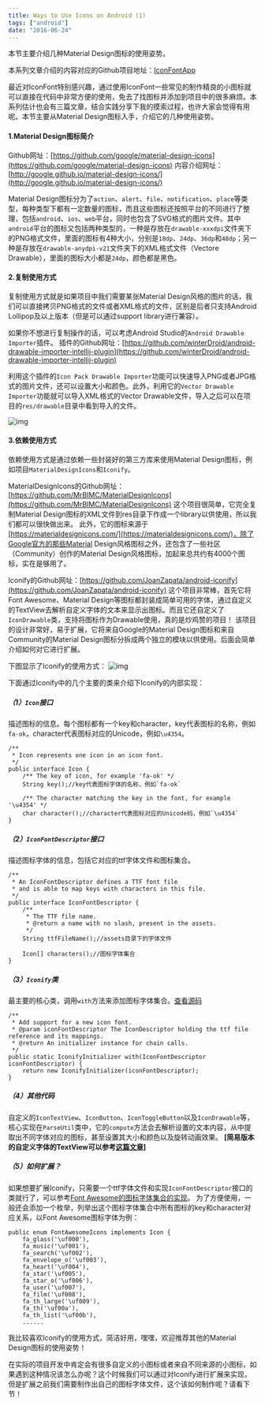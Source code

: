 ```yaml
---
title: Ways to Use Icons on Android (1)
tags: ["android"]
date: "2016-06-24"
---
```

本节主要介绍几种Material Design图标的使用姿势。<!--more-->

本系列文章介绍的内容对应的Github项目地址：[IconFontApp](https://github.com/hujiaweibujidao/IconFontApp)

最近对IconFont特别感兴趣，通过使用IconFont一些常见的制作精良的小图标就可以直接在代码中非常方便的使用，免去了找图标并添加到项目中的很多麻烦。本系列估计也会有三篇文章，结合实践分享下我的摸索过程，也许大家会觉得有用呢。本节主要从Material Design图标入手，介绍它的几种使用姿势。

#### **1.Material Design图标简介**
Github网址：[https://github.com/google/material-design-icons](https://github.com/google/material-design-icons)
内容介绍网址：[http://google.github.io/material-design-icons/](http://google.github.io/material-design-icons/)

Material Design图标分为了`action`、`alert`、`file`、`notification`、`place`等类型，每种类型下都有一定数量的图标，而且这些图标还按照平台的不同进行了整理，包括`android`、`ios`、`web`平台，同时也包含了SVG格式的图片文件。其中`android`平台的图标又包括两种类型的，一种是存放在`drawable-xxxdpi`文件夹下的PNG格式文件，里面的图标有4种大小，分别是`18dp`、`24dp`、`36dp`和`48dp`；另一种是存放在`drawable-anydpi-v21`文件夹下的XML格式文件（Vectore Drawable），里面的图标大小都是`24dp`，颜色都是黑色。

#### **2.复制使用方式**
复制使用方式就是如果项目中我们需要某张Material Design风格的图片的话，我们可以直接拷贝PNG格式的文件或者XML格式的文件，区别是后者只支持Android Lollipop及以上版本（但是可以通过support library进行兼容）。

如果你不想进行复制操作的话，可以考虑Android Studio的`Android Drawable Importer`插件。
插件的Github网址：[https://github.com/winterDroid/android-drawable-importer-intellij-plugin](https://github.com/winterDroid/android-drawable-importer-intellij-plugin)

利用这个插件的`Icon Pack Drawable Importer`功能可以快速导入PNG或者JPG格式的图片文件，还可以设置大小和颜色。此外，利用它的`Vector Drawable Importer`功能就可以导入XML格式的Vector Drawable文件，导入之后可以在项目的`res/drawable`目录中看到导入的文件。

![img](/images/drawable_importer.png)

#### **3.依赖使用方式**
依赖使用方式是通过依赖一些封装好的第三方库来使用Material Design图标，例如项目`MaterialDesignIcons`和`Iconify`。

MaterialDesignIcons的Github网址：[https://github.com/MrBIMC/MaterialDesignIcons](https://github.com/MrBIMC/MaterialDesignIcons)
这个项目很简单，它完全复制Material Design图标的XML文件到res目录下作成一个library以供使用，所以我们都可以很快做出来。
此外，它的图标来源于[https://materialdesignicons.com/](https://materialdesignicons.com/)，除了Google官方的那些Material Design风格图标之外，还包含了一些社区（Community）创作的Material Design风格图标，加起来总共约有4000个图标，实在是够用了。

Iconify的Github网址：[https://github.com/JoanZapata/android-iconify](https://github.com/JoanZapata/android-iconify)
这个项目非常棒，首先它将Font Awesome、Material Design等图标都封装成简单可用的字体，通过自定义的TextView去解析自定义字体的文本来显示出图标。而且它还自定义了`IconDrawable`类，支持将图标作为Drawable使用，真的是炒鸡赞的项目！
该项目的设计非常好，易于扩展，它将来自Google的Material Design图标和来自Community的Material Design图标分拆成两个独立的模块以供使用。后面会简单介绍如何对它进行扩展。

下图显示了Iconify的使用方式：
![img](/images/iconify.png)

下面通过Iconify中的几个主要的类来介绍下Iconify的内部实现：
##### （1）`Icon`接口
描述图标的信息。每个图标都有一个key和character，key代表图标的名称，例如`fa-ok`，character代表图标对应的Unicode，例如`\u4354`。
```
/**
 * Icon represents one icon in an icon font.
 */
public interface Icon {
    /** The key of icon, for example 'fa-ok' */
    String key();//key代表图标字体的名称，例如`fa-ok`

    /** The character matching the key in the font, for example '\u4354' */
    char character();//character代表图标对应的Unicode码，例如`\u4354`
}
```
##### （2）`IconFontDescriptor`接口
描述图标字体的信息，包括它对应的ttf字体文件和图标集合。
```
/**
 * An IconFontDescriptor defines a TTF font file
 * and is able to map keys with characters in this file.
 */
public interface IconFontDescriptor {
    /**
     * The TTF file name.
     * @return a name with no slash, present in the assets.
     */
    String ttfFileName();//assets目录下的字体文件

    Icon[] characters();//图标字体集合
}
```
##### （3）`Iconify`类
最主要的核心类，调用`with`方法来添加图标字体集合。[查看源码](https://github.com/JoanZapata/android-iconify/blob/master/android-iconify/src/main/java/com/joanzapata/iconify/Iconify.java)
```
/**
 * Add support for a new icon font.
 * @param iconFontDescriptor The IconDescriptor holding the ttf file reference and its mappings.
 * @return An initializer instance for chain calls.
 */
public static IconifyInitializer with(IconFontDescriptor iconFontDescriptor) {
    return new IconifyInitializer(iconFontDescriptor);
}
```
##### （4）其他代码
自定义的`IconTextView`、`IconButton`、`IconToggleButton`以及`IconDrawable`等，核心实现在`ParseUtil`类中，它的`compute`方法会去解析设置的文本内容，从中提取出不同字体对应的图标，甚至设置其大小和颜色以及旋转动画效果。
**[简易版本的自定义字体的TextView可以参考[这篇文章](http://hujiaweibujidao.github.io/blog/2015/07/04/android-text-view-with-custom-font/)]**

##### （5）如何扩展？
如果想要扩展Iconify，只需要一个ttf字体文件和实现`IconFontDescriptor`接口的类就行了，可以参考[Font Awesome的图标字体集合的实现](https://github.com/JoanZapata/android-iconify/blob/master/android-iconify-fontawesome/src/main/java/com/joanzapata/iconify/fonts/FontAwesomeModule.java)。
为了方便使用，一般还会添加一个枚举，列举出这个图标字体集合中所有图标的key和character对应关系，以Font Awesome图标字体为例：
```
public enum FontAwesomeIcons implements Icon {
    fa_glass('\uf000'),
    fa_music('\uf001'),
    fa_search('\uf002'),
    fa_envelope_o('\uf003'),
    fa_heart('\uf004'),
    fa_star('\uf005'),
    fa_star_o('\uf006'),
    fa_user('\uf007'),
    fa_film('\uf008'),
    fa_th_large('\uf009'),
    fa_th('\uf00a'),
    fa_th_list('\uf00b'),
    ......
```

我比较喜欢Iconify的使用方式，简洁好用，嘿嘿，欢迎推荐其他的Material Design图标的使用姿势！

在实际的项目开发中肯定会有很多自定义的小图标或者来自不同来源的小图标，如果遇到这种情况该怎么办呢？这个时候我们可以通过对Iconify进行扩展来实现，但是扩展之前我们需要制作出自己的图标字体文件，这个该如何制作呢？请看下节！

